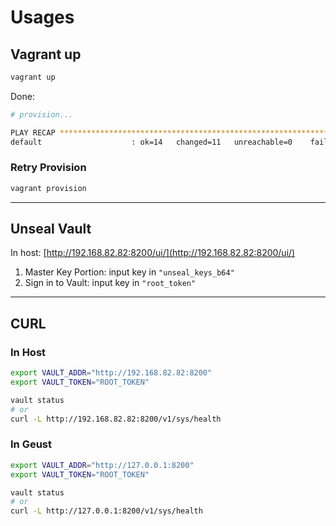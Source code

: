 # Usages

## Vagrant up

```bash
vagrant up
```

Done:

```bash
# provision...

PLAY RECAP *********************************************************************
default                    : ok=14   changed=11   unreachable=0    failed=0    skipped=0    rescued=0    ignored=0
```

### Retry Provision

```bash
vagrant provision
```

---

## Unseal Vault

In host: [http://192.168.82.82:8200/ui/](http://192.168.82.82:8200/ui/)

1. Master Key Portion: input key in `"unseal_keys_b64"`
1. Sign in to Vault: input key in `"root_token"`

---

## CURL

### In Host

```bash
export VAULT_ADDR="http://192.168.82.82:8200"
export VAULT_TOKEN="ROOT_TOKEN"
```

```bash
vault status
# or
curl -L http://192.168.82.82:8200/v1/sys/health
```

### In Geust

```bash
export VAULT_ADDR="http://127.0.0.1:8200"
export VAULT_TOKEN="ROOT_TOKEN"
```

```bash
vault status
# or
curl -L http://127.0.0.1:8200/v1/sys/health
```

